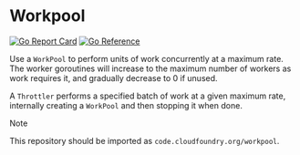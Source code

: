 # Workpool

[![Go Report Card](https://goreportcard.com/badge/code.cloudfoundry.org/workpool)](https://goreportcard.com/report/code.cloudfoundry.org/workpool)
[![Go Reference](https://pkg.go.dev/badge/code.cloudfoundry.org/workpool.svg)](https://pkg.go.dev/code.cloudfoundry.org/workpool)

Use a `WorkPool` to perform units of work concurrently at a maximum rate. The
worker goroutines will increase to the maximum number of workers as work
requires it, and gradually decrease to 0 if unused.

A `Throttler` performs a specified batch of work at a given maximum rate,
internally creating a `WorkPool` and then stopping it when done.

> [!NOTE]
>
> This repository should be imported as `code.cloudfoundry.org/workpool`.
